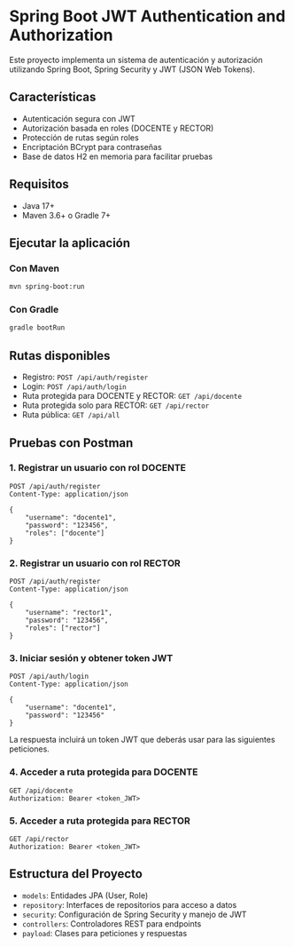 # Spring Boot JWT Authentication and Authorization

Este proyecto implementa un sistema de autenticación y autorización utilizando Spring Boot, Spring Security y JWT (JSON Web Tokens).

## Características

- Autenticación segura con JWT
- Autorización basada en roles (DOCENTE y RECTOR)
- Protección de rutas según roles
- Encriptación BCrypt para contraseñas
- Base de datos H2 en memoria para facilitar pruebas

## Requisitos

- Java 17+
- Maven 3.6+ o Gradle 7+

## Ejecutar la aplicación

### Con Maven

```bash
mvn spring-boot:run
```

### Con Gradle

```bash
gradle bootRun
```

## Rutas disponibles

- Registro: `POST /api/auth/register`
- Login: `POST /api/auth/login`
- Ruta protegida para DOCENTE y RECTOR: `GET /api/docente`
- Ruta protegida solo para RECTOR: `GET /api/rector`
- Ruta pública: `GET /api/all`

## Pruebas con Postman

### 1. Registrar un usuario con rol DOCENTE

```
POST /api/auth/register
Content-Type: application/json

{
    "username": "docente1",
    "password": "123456",
    "roles": ["docente"]
}
```

### 2. Registrar un usuario con rol RECTOR

```
POST /api/auth/register
Content-Type: application/json

{
    "username": "rector1",
    "password": "123456",
    "roles": ["rector"]
}
```

### 3. Iniciar sesión y obtener token JWT

```
POST /api/auth/login
Content-Type: application/json

{
    "username": "docente1",
    "password": "123456"
}
```

La respuesta incluirá un token JWT que deberás usar para las siguientes peticiones.

### 4. Acceder a ruta protegida para DOCENTE

```
GET /api/docente
Authorization: Bearer <token_JWT>
```

### 5. Acceder a ruta protegida para RECTOR

```
GET /api/rector
Authorization: Bearer <token_JWT>
```

## Estructura del Proyecto

- `models`: Entidades JPA (User, Role)
- `repository`: Interfaces de repositorios para acceso a datos
- `security`: Configuración de Spring Security y manejo de JWT
- `controllers`: Controladores REST para endpoints
- `payload`: Clases para peticiones y respuestas 